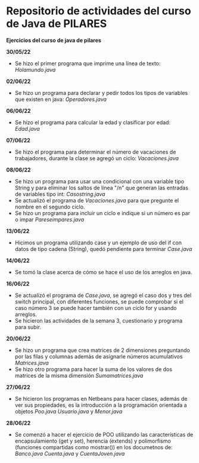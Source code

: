 # Repositorio de actividades del curso de Java de PILARES
**Ejercicios del curso de java de pilares**

**30/05/22** 

- Se hizo el primer programa que imprime una línea de texto: _Holamundo.java_

**02/06/22** 

- Se hizo un programa para declarar y pedir todos los tipos de variables que existen en java: _Operadores.java_

**06/06/22** 

- Se hizo el programa para calcular la edad y clasificar por edad:  _Edad.java_

**07/06/22** 

- Se hizo el programa para determinar el número de vacaciones de trabajadores, durante la clase se agregó un ciclo: _Vacaciones.java_

**08/06/22** 

- Se hizo un programa para usar una condicional con una variable tipo String y para eliminar los saltos de línea "/n" que generan las entradas de variables tipo int: _Casostring.java_
- Se actualizó el programa de _Vacaciones.java_ para que pregunte el nombre en el segundo ciclo.
- Se hizo un programa para incluir un ciclo e indique si un número es par o impar _Pareseimpares.java_

**13/06/22** 

- Hicimos un programa utilizando case y un ejemplo de uso del if con datos de tipo cadena (String), quedó pendiente para terminar _Case.java_

**14/06/22** 

- Se tomó la clase acerca de cómo se hace el uso de los arreglos en java.

**16/06/22** 

- Se actualizó el programa de _Case.java_, se agregó el caso dos y tres del switch principal, con diferentes funciones, se puede comprobar si el caso número 3 se puede hacer también con un ciclo for y usando arreglos.
- Se hicieron las actividades de la semana 3, cuestionario y programa para subir.

  
**20/06/22** 

- Se hizo un programa que crea matrices de 2 dimensiones preguntando por las filas y columnas además de asignarle números acumulativos _Matrices.java_
- Se hizo otro programa para hacer la suma de los valores de dos matrices de la misma dimensión _Sumamatrices.java_

**27/06/22** 
- Se hicieron los programas en Netbeans para hacer clases, además de ver sus propiedades, es la introducción a la programación orientada a objetos _Poo.java_ _Usuario.java_ y _Menor.java_

**28/06/22** 
- Se comenzó a hacer el ejercicio de POO utilizando las características de encapsulamiento (get y set), herencia (extends) y polimorfismo (funciones compartidas como mostrar()) en los documetnos de:  _Banco.java_ _Cuenta.java_ y _CuentaJoven.java_
